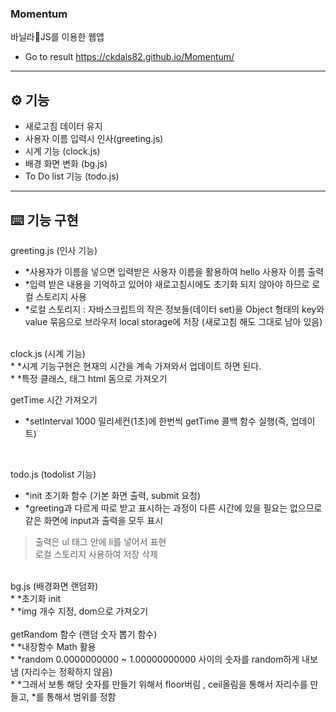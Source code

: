 

###  Momentum
바닐라🍦JS를 이용한 웹앱
- Go to result https://ckdals82.github.io/Momentum/

<hr>

## ⚙ 기능

- 새로고침 데이터 유지
- 사용자 이름 입력시 인사(greeting.js)
- 시계 기능 (clock.js)
- 배경 화면 변화 (bg.js)
- To Do list 기능 (todo.js)
<hr>

## ⌨️ 기능 구현

greeting.js (인사 기능)<br>
* *사용자가 이름을 넣으면 입력받은 사용자 이름을 활용하여 hello 사용자 이름 출력<br>
* *입력 받은 내용을 기억하고 있어야 새로고침시에도 초기화 되지 않아야 하므로 로컬 스토리지 사용<br>
* *로컬 스토리지 : 자바스크립트의 작은 정보들(데이터 set)을 Object 형태의 key와 value 묶음으로 브라우저 local storage에 저장 (새로고침 해도 그대로 남아 있음)<br>
<br>
clock.js (시계 기능)<br>
* *시계 기능구현은 현재의 시간을 계속 가져와서 업데이트 하면 된다.<br>
* *특정 클래스, 태그 html 돔으로 가져오기<br>


getTime 시간 가져오기<br>
* *setInterval 1000 밀리세컨(1초)에 한번씩 getTime 콜백 함수 실행(즉, 업데이트)<br>
<br>

todo.js (todolist 기능)<br>
* *init 초기화 함수 (기본 화면 출력, submit 요청)<br>
* *greeting과 다르게 따로 받고 표시하는 과정이 다른 시간에 있을 필요는 없으므로 같은 화면에 input과 출력을 모두 표시<br>

>출력은 ul 태그 안에 li를 넣어서 표현<br>
>로컬 스토리지 사용하여 저장 삭제<br>
<br>
bg.js (배경화면 랜덤화)<br>
* *초기화 init<br>
* *img 개수 지정, dom으로 가져오기<br>
<br>
getRandom 함수 (랜덤 숫자 뽑기 함수)<br>
* *내장함수 Math 활용<br>
* *random 0.0000000000 ~ 1.00000000000 사이의 숫자를 random하게 내보냄 (자리수는 정확하지 않음)<br>
* *그래서 보통 해당 숫자를 만들기 위해서 floor버림 , ceil올림을 통해서 자리수를 만들고, *를 통해서 범위를 정함<br>

